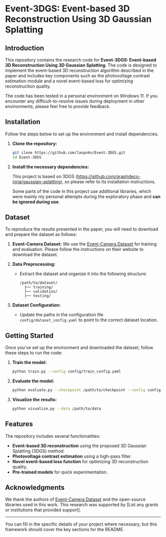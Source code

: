 # Event-3DGS: Event-based 3D Reconstruction Using 3D Gaussian Splatting

## Introduction
This repository contains the research code for **Event-3DGS: Event-based 3D Reconstruction Using 3D Gaussian Splatting**. The code is designed to implement the event-based 3D reconstruction algorithm described in the paper and includes key components such as the photovoltage contrast estimation module and a novel event-based loss for optimizing reconstruction quality.

The code has been tested in a personal environment on Windows 11. If you encounter any difficult-to-resolve issues during deployment in other environments, please feel free to provide feedback.

## Installation
Follow the steps below to set up the environment and install dependencies.

1. **Clone the repository:**
   ```bash
   git clone https://github.com/lanpokn/Event-3DGS.git
   cd Event-3DGS
   ```

2. **Install the necessary dependencies:**

   This project is based on 3DGS (https://github.com/graphdeco-inria/gaussian-splatting), so please refer to its installation instructions. 

   Some parts of the code in this project use additional libraries, which were mainly my personal attempts during the exploratory phase and **can be ignored during use**.

## Dataset
To reproduce the results presented in the paper, you will need to download and prepare the dataset as follows:

1. **Event-Camera Dataset:** We use the [Event-Camera Dataset](https://rpg.ifi.uzh.ch/davis_data.html) for training and evaluation. Please follow the instructions on their website to download the dataset.
   
2. **Data Preprocessing:**
   - Extract the dataset and organize it into the following structure:
     ```
     /path/to/dataset/
       ├── training/
       ├── validation/
       ├── testing/
     ```

3. **Dataset Configuration:**
   - Update the paths in the configuration file `config/dataset_config.yaml` to point to the correct dataset location.

## Getting Started
Once you've set up the environment and downloaded the dataset, follow these steps to run the code:

1. **Train the model:**
   ```bash
   python train.py --config config/train_config.yaml
   ```

2. **Evaluate the model:**
   ```bash
   python evaluate.py --checkpoint /path/to/checkpoint --config config/eval_config.yaml
   ```

3. **Visualize the results:**
   ```bash
   python visualize.py --data /path/to/data
   ```

## Features
The repository includes several functionalities:
- **Event-based 3D reconstruction** using the proposed 3D Gaussian Splatting (3DGS) method.
- **Photovoltage contrast estimation** using a high-pass filter.
- **Novel event-based loss function** for optimizing 3D reconstruction quality.
- **Pre-trained models** for quick experimentation.

## Acknowledgments
We thank the authors of [Event-Camera Dataset](https://rpg.ifi.uzh.ch/davis_data.html) and the open-source libraries used in this work. This research was supported by [List any grants or institutions that provided support].

---

You can fill in the specific details of your project where necessary, but this framework should cover the key sections for the README.